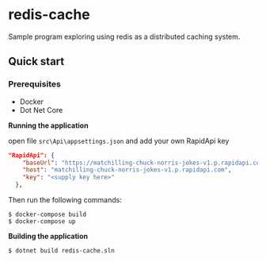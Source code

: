 # redis-cache
Sample program exploring using redis as a distributed caching system.

## Quick start

### Prerequisites
* Docker 
* Dot Net Core


**Running the application**

open file `src\Api\appsettings.json` and add your own RapidApi key
```json
"RapidApi": {
    "baseUrl": "https://matchilling-chuck-norris-jokes-v1.p.rapidapi.com",
    "host": "matchilling-chuck-norris-jokes-v1.p.rapidapi.com",
    "key": "<supply key here>"
  },
```
Then run the following commands:
```
$ docker-compose build
$ docker-compose up
```

**Building the application**
```
$ dotnet build redis-cache.sln
```